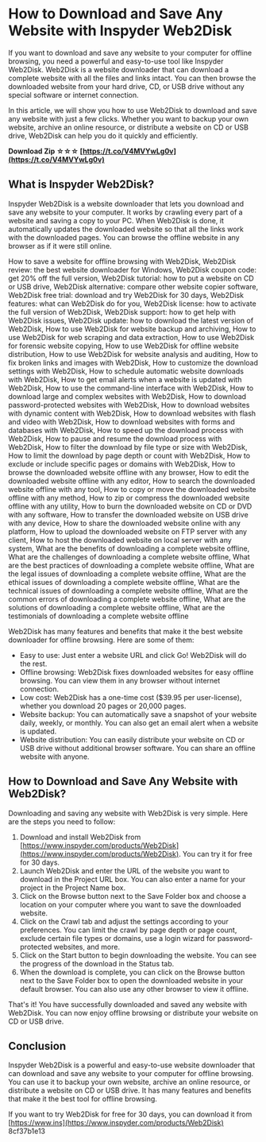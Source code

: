 
 
# How to Download and Save Any Website with Inspyder Web2Disk
 
If you want to download and save any website to your computer for offline browsing, you need a powerful and easy-to-use tool like Inspyder Web2Disk. Web2Disk is a website downloader that can download a complete website with all the files and links intact. You can then browse the downloaded website from your hard drive, CD, or USB drive without any special software or internet connection.
 
In this article, we will show you how to use Web2Disk to download and save any website with just a few clicks. Whether you want to backup your own website, archive an online resource, or distribute a website on CD or USB drive, Web2Disk can help you do it quickly and efficiently.
 
**Download Zip ☆☆☆ [https://t.co/V4MVYwLg0v](https://t.co/V4MVYwLg0v)**


 
## What is Inspyder Web2Disk?
 
Inspyder Web2Disk is a website downloader that lets you download and save any website to your computer. It works by crawling every part of a website and saving a copy to your PC. When Web2Disk is done, it automatically updates the downloaded website so that all the links work with the downloaded pages. You can browse the offline website in any browser as if it were still online.
 
How to save a website for offline browsing with Web2Disk,  Web2Disk review: the best website downloader for Windows,  Web2Disk coupon code: get 20% off the full version,  Web2Disk tutorial: how to put a website on CD or USB drive,  Web2Disk alternative: compare other website copier software,  Web2Disk free trial: download and try Web2Disk for 30 days,  Web2Disk features: what can Web2Disk do for you,  Web2Disk license: how to activate the full version of Web2Disk,  Web2Disk support: how to get help with Web2Disk issues,  Web2Disk update: how to download the latest version of Web2Disk,  How to use Web2Disk for website backup and archiving,  How to use Web2Disk for web scraping and data extraction,  How to use Web2Disk for forensic website copying,  How to use Web2Disk for offline website distribution,  How to use Web2Disk for website analysis and auditing,  How to fix broken links and images with Web2Disk,  How to customize the download settings with Web2Disk,  How to schedule automatic website downloads with Web2Disk,  How to get email alerts when a website is updated with Web2Disk,  How to use the command-line interface with Web2Disk,  How to download large and complex websites with Web2Disk,  How to download password-protected websites with Web2Disk,  How to download websites with dynamic content with Web2Disk,  How to download websites with flash and video with Web2Disk,  How to download websites with forms and databases with Web2Disk,  How to speed up the download process with Web2Disk,  How to pause and resume the download process with Web2Disk,  How to filter the download by file type or size with Web2Disk,  How to limit the download by page depth or count with Web2Disk,  How to exclude or include specific pages or domains with Web2Disk,  How to browse the downloaded website offline with any browser,  How to edit the downloaded website offline with any editor,  How to search the downloaded website offline with any tool,  How to copy or move the downloaded website offline with any method,  How to zip or compress the downloaded website offline with any utility,  How to burn the downloaded website on CD or DVD with any software,  How to transfer the downloaded website on USB drive with any device,  How to share the downloaded website online with any platform,  How to upload the downloaded website on FTP server with any client,  How to host the downloaded website on local server with any system,  What are the benefits of downloading a complete website offline,  What are the challenges of downloading a complete website offline,  What are the best practices of downloading a complete website offline,  What are the legal issues of downloading a complete website offline,  What are the ethical issues of downloading a complete website offline,  What are the technical issues of downloading a complete website offline,  What are the common errors of downloading a complete website offline,  What are the solutions of downloading a complete website offline,  What are the testimonials of downloading a complete website offline
 
Web2Disk has many features and benefits that make it the best website downloader for offline browsing. Here are some of them:
 
- Easy to use: Just enter a website URL and click Go! Web2Disk will do the rest.
- Offline browsing: Web2Disk fixes downloaded websites for easy offline browsing. You can view them in any browser without internet connection.
- Low cost: Web2Disk has a one-time cost ($39.95 per user-license), whether you download 20 pages or 20,000 pages.
- Website backup: You can automatically save a snapshot of your website daily, weekly, or monthly. You can also get an email alert when a website is updated.
- Website distribution: You can easily distribute your website on CD or USB drive without additional browser software. You can share an offline website with anyone.

## How to Download and Save Any Website with Web2Disk?
 
Downloading and saving any website with Web2Disk is very simple. Here are the steps you need to follow:

1. Download and install Web2Disk from [https://www.inspyder.com/products/Web2Disk](https://www.inspyder.com/products/Web2Disk). You can try it for free for 30 days.
2. Launch Web2Disk and enter the URL of the website you want to download in the Project URL box. You can also enter a name for your project in the Project Name box.
3. Click on the Browse button next to the Save Folder box and choose a location on your computer where you want to save the downloaded website.
4. Click on the Crawl tab and adjust the settings according to your preferences. You can limit the crawl by page depth or page count, exclude certain file types or domains, use a login wizard for password-protected websites, and more.
5. Click on the Start button to begin downloading the website. You can see the progress of the download in the Status tab.
6. When the download is complete, you can click on the Browse button next to the Save Folder box to open the downloaded website in your default browser. You can also use any other browser to view it offline.

That's it! You have successfully downloaded and saved any website with Web2Disk. You can now enjoy offline browsing or distribute your website on CD or USB drive.
 
## Conclusion
 
Inspyder Web2Disk is a powerful and easy-to-use website downloader that can download and save any website to your computer for offline browsing. You can use it to backup your own website, archive an online resource, or distribute a website on CD or USB drive. It has many features and benefits that make it the best tool for offline browsing.
 
If you want to try Web2Disk for free for 30 days, you can download it from [https://www.ins](https://www.inspyder.com/products/Web2Disk)
 8cf37b1e13
 
